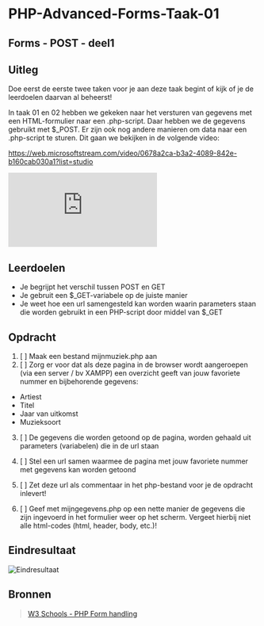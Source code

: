 # PHP-Advanced-Forms-Taak-01


## Forms - POST - deel1


## Uitleg

Doe eerst de eerste twee taken voor je aan deze taak begint of kijk of je de leerdoelen daarvan al beheerst!

In taak 01 en 02 hebben we gekeken naar het versturen van gegevens met een HTML-formulier naar een .php-script. Daar hebben we de gegevens gebruikt met $_POST. Er zijn ook nog andere manieren om data naar een .php-script te sturen. Dit gaan we bekijken in de volgende video:

https://web.microsoftstream.com/video/0678a2ca-b3a2-4089-842e-b160cab030a1?list=studio

![Aanvullend de PowerPoint gebruikt in de video](https://github.com/ROC-van-Amsterdam-College-Amstelland/PHP-ADVANCED/blob/master/3-Forms/taak03/images/php-forms-get.pdf)

## Leerdoelen

- Je begrijpt het verschil tussen POST en GET
- Je gebruit een $_GET-variabele op de juiste manier
- Je weet hoe een url samengesteld kan worden waarin parameters staan die worden gebruikt in een PHP-script door middel van $_GET

## Opdracht

1. [ ] Maak een bestand mijnmuziek.php aan
2. [ ] Zorg er voor dat als deze pagina in de browser wordt aangeroepen (via een server / bv XAMPP) een overzicht geeft van jouw favoriete nummer en bijbehorende gegevens:
- Artiest
- Titel
- Jaar van uitkomst
- Muzieksoort
3. [ ] De gegevens die worden getoond op de pagina, worden gehaald uit parameters (variabelen) die in de url staan
4. [ ] Stel een url samen waarmee de pagina met jouw favoriete nummer met gegevens kan worden getoond
5. [ ] Zet deze url als commentaar in het php-bestand voor je de opdracht inlevert!



4. [ ] Geef met mijngegevens.php op een nette manier de gegevens die zijn ingevoerd in het formulier weer op het scherm.
Vergeet hierbij niet alle html-codes (html, header, body, etc.)!

## Eindresultaat

![Eindresultaat]()

## Bronnen
> [W3 Schools - PHP Form handling](https://www.w3schools.com/php/php_forms.asp)

